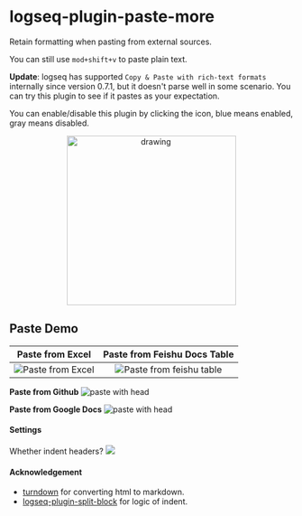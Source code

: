 # logseq-plugin-paste-more
Retain formatting when pasting from external sources.

You can still use `mod+shift+v` to paste plain text.

**Update**: logseq has supported `Copy & Paste with rich-text formats` internally since version 0.7.1, but it doesn't parse well in some scenario. You can try this plugin to see if it pastes as your expectation.

You can enable/disable this plugin by clicking the icon, blue means enabled, gray means disabled.
<p align="center">
	<img src="image/control.png" alt="drawing" width="300"/>
</p>

## Paste Demo


Paste from Excel             |  Paste from Feishu Docs Table
:-------------------------:|:-------------------------:
![Paste from Excel](image/excel.gif)  |  ![Paste from feishu table](image/table.gif)


**Paste from Github**
![paste with head](image/logseq_paste.gif)

**Paste from Google Docs**
![paste with head](image/google_docs.gif)


#### Settings
Whether indent headers?
![](image/settings.png)

#### Acknowledgement
* [turndown](https://github.com/mixmark-io/turndown) for converting html to markdown.
* [logseq-plugin-split-block](https://github.com/hyrijk/logseq-plugin-split-block) for logic of indent.